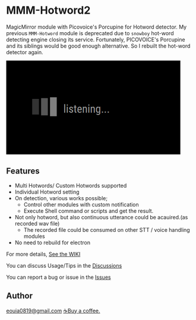 # MMM-Hotword2
MagicMirror module with Picovoice's Porcupine for Hotword detector. My previous `MMM-Hotword` module is deprecated due to `snowboy` hot-word detecting engine closing its service. Fortunately, PICOVOICE's Porcupine and its siblings would be good enough alternative. So I rebuilt the hot-word detector again.

![Screenshot](./screenshot.png)

## Features

- Multi Hotwords/ Custom Hotwords supported
- Individual Hotword setting
- On detection, various works possible;
  - Control other modules with custom notification
  - Execute Shell command or scripts and get the result.
- Not only hotword, but also continuous utterance could be acauired.(as recorded wav file)
  - The recorded file could be consumed on other STT / voice handling modules
- No need to rebuild for electron


For more details, [See the WIKI](https://github.com/MMRIZE/MMM-Hotword2/wiki)

You can discuss Usage/Tips in the [Discussions](https://github.com/MMRIZE/MMM-Hotword2/discussions)

You can report a bug or issue in the [Issues](https://github.com/MMRIZE/MMM-Hotword2/issues)

## Author
eouia0819@gmail.com
[☕Buy a coffee.](https://ko-fi.com/eouia)
